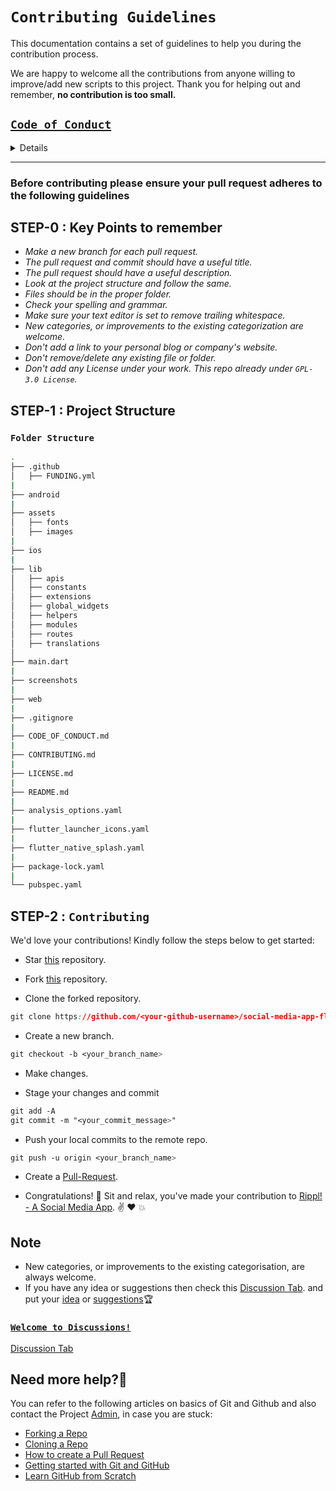 # `Contributing Guidelines`

This documentation contains a set of guidelines to help you during the contribution process.

We are happy to welcome all the contributions from anyone willing to improve/add new scripts to this project. Thank you for helping out and remember, **no contribution is too small.**

[`Code of Conduct`](CODE_OF_CONDUCT.md)
---------------

<details>

```css
# Contributor Covenant Code of Conduct

## Our Pledge

We as members, contributors, and leaders pledge to make participation in our
community a harassment-free experience for everyone, regardless of age, body
size, visible or invisible disability, ethnicity, sex characteristics, gender
identity and expression, level of experience, education, socio-economic status,
nationality, personal appearance, race, religion, or sexual identity
and orientation.

We pledge to act and interact in ways that contribute to an open, welcoming,
diverse, inclusive, and healthy community.

## Our Standards

Examples of behavior that contributes to a positive environment for our
community include:

* Demonstrating empathy and kindness toward other people
* Being respectful of differing opinions, viewpoints, and experiences
* Giving and gracefully accepting constructive feedback
* Accepting responsibility and apologizing to those affected by our mistakes,
  and learning from the experience
* Focusing on what is best not just for us as individuals, but for the
  overall community

Examples of unacceptable behavior include:

* The use of sexualized language or imagery, and sexual attention or
  advances of any kind
* Trolling, insulting or derogatory comments, and personal or political attacks
* Public or private harassment
* Publishing others' private information, such as a physical or email
  address, without their explicit permission
* Other conduct which could reasonably be considered inappropriate in a
  professional setting

## Enforcement Responsibilities

Community leaders are responsible for clarifying and enforcing our standards of
acceptable behavior and will take appropriate and fair corrective action in
response to any behavior that they deem inappropriate, threatening, offensive,
or harmful.

Community leaders have the right and responsibility to remove, edit, or reject
comments, commits, code, wiki edits, issues, and other contributions that are
not aligned to this Code of Conduct, and will communicate reasons for moderation
decisions when appropriate.

## Scope

This Code of Conduct applies within all community spaces, and also applies when
an individual is officially representing the community in public spaces.
Examples of representing our community include using an official e-mail address,
posting via an official social media account, or acting as an appointed
representative at an online or offline event.

## Enforcement

Instances of abusive, harassing, or otherwise unacceptable behavior may be
reported to the community leaders responsible for enforcement at
nkr.nikhil.nkr@gmail.com.
All complaints will be reviewed and investigated promptly and fairly.

All community leaders are obligated to respect the privacy and security of the
reporter of any incident.

## Enforcement Guidelines

Community leaders will follow these Community Impact Guidelines in determining
the consequences for any action they deem in violation of this Code of Conduct:

### 1. Correction

**Community Impact**: Use of inappropriate language or other behavior deemed
unprofessional or unwelcome in the community.

**Consequence**: A private, written warning from community leaders, providing
clarity around the nature of the violation and an explanation of why the
behavior was inappropriate. A public apology may be requested.

### 2. Warning

**Community Impact**: A violation through a single incident or series
of actions.

**Consequence**: A warning with consequences for continued behavior. No
interaction with the people involved, including unsolicited interaction with
those enforcing the Code of Conduct, for a specified period of time. This
includes avoiding interactions in community spaces as well as external channels
like social media. Violating these terms may lead to a temporary or
permanent ban.

### 3. Temporary Ban

**Community Impact**: A serious violation of community standards, including
sustained inappropriate behavior.

**Consequence**: A temporary ban from any sort of interaction or public
communication with the community for a specified period of time. No public or
private interaction with the people involved, including unsolicited interaction
with those enforcing the Code of Conduct, is allowed during this period.
Violating these terms may lead to a permanent ban.

### 4. Permanent Ban

**Community Impact**: Demonstrating a pattern of violation of community
standards, including sustained inappropriate behavior,  harassment of an
individual, or aggression toward or disparagement of classes of individuals.

**Consequence**: A permanent ban from any sort of public interaction within
the community.

## Attribution

This Code of Conduct is adapted from the [Contributor Covenant][homepage],
version 2.0, available at
https://www.contributor-covenant.org/version/2/0/code_of_conduct.html.

Community Impact Guidelines were inspired by [Mozilla's code of conduct
enforcement ladder](https://github.com/mozilla/diversity).

[homepage]: https://www.contributor-covenant.org

For answers to common questions about this code of conduct, see the FAQ at
https://www.contributor-covenant.org/faq. Translations are available at
https://www.contributor-covenant.org/translations.

```

</details>

----------

### Before contributing please ensure your **pull request** adheres to the following guidelines

## STEP-0 : Key Points to remember

- *Make a new branch for each pull request.*
- *The pull request and commit should have a useful title.*
- *The pull request should have a useful description.*
- *Look at the project structure and follow the same.*
- *Files should be in the proper folder.*
- *Check your spelling and grammar.*
- *Make sure your text editor is set to remove trailing whitespace.*
- *New categories, or improvements to the existing categorization are welcome.*
- *Don't add a link to your personal blog or company's website.*
- *Don't remove/delete any existing file or folder.*
- *Don't add any License under your work. This repo already under `GPL-3.0 License`.*

## STEP-1 : Project Structure

### `Folder Structure`

```bash
.
├── .github
│   ├── FUNDING.yml
|
├── android
|
├── assets
│   ├── fonts
│   ├── images
|
├── ios
|
├── lib
│   ├── apis
│   ├── constants
│   ├── extensions
│   ├── global_widgets
│   ├── helpers
│   ├── modules
│   ├── routes
│   ├── translations
│   
├── main.dart
|
├── screenshots
|
├── web
|
├── .gitignore
|
├── CODE_OF_CONDUCT.md
|
├── CONTRIBUTING.md
|
├── LICENSE.md
|
├── README.md
|
├── analysis_options.yaml
|
├── flutter_launcher_icons.yaml
|
├── flutter_native_splash.yaml
|
├── package-lock.yaml
|
└── pubspec.yaml
```

## STEP-2 : `Contributing`

We'd love your contributions! Kindly follow the steps below to get started:

- Star [this](https://github.com/nixrajput/social-media-app-flutter) repository.

- Fork [this](https://github.com/nixrajput/social-media-app-flutter) repository.

- Clone the forked repository.

```css
git clone https://github.com/<your-github-username>/social-media-app-flutter
```

- Create a new branch.

```css
git checkout -b <your_branch_name>
```

- Make changes.

- Stage your changes and commit

```css
git add -A
git commit -m "<your_commit_message>"
```

- Push your local commits to the remote repo.

```css
git push -u origin <your_branch_name>
```

- Create a [Pull-Request](https://github.com/nixrajput/social-media-app-flutter/pulls).

- Congratulations! 🎉 Sit and relax, you've made your contribution to [Rippl! - A Social Media App](https://github.com/nixrajput/social-media-app-flutter). ✌️ ❤️ 💥

## **Note**

- New categories, or improvements to the existing categorisation, are always welcome.
- If you have any idea or suggestions then check this [Discussion Tab](https://github.com/nixrajput/social-media-app-flutter/discussions). and put your [idea](https://github.com/nixrajput/social-media-app-flutter/discussions/categories/ideas) or [suggestions](https://github.com/nixrajput/social-media-app-flutter/discussions/categories/ideas)🏆

### [`Welcome to Discussions!`](https://github.com/nixrajput/social-media-app-flutter/discussions)

[Discussion Tab](https://github.com/nixrajput/social-media-app-flutter/discussions)

## Need more help?🤔

You can refer to the following articles on basics of Git and Github and also contact the Project [Admin](https://github.com/nixrajput), in case you are stuck:

- [Forking a Repo](https://help.github.com/en/github/getting-started-with-github/fork-a-repo)
- [Cloning a Repo](https://help.github.com/en/desktop/contributing-to-projects/creating-an-issue-or-pull-request)
- [How to create a Pull Request](https://opensource.com/article/19/7/create-pull-request-github)
- [Getting started with Git and GitHub](https://towardsdatascience.com/getting-started-with-git-and-github-6fcd0f2d4ac6)
- [Learn GitHub from Scratch](https://www.youtube.com/watch?v=BCQHnlnPusY&list=PLozRqGzj97d02YjR5JVqDwN2K0cAiT7VK)  
